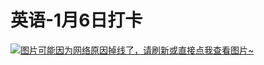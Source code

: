 # 英语-1月6日打卡

[![图片可能因为网络原因掉线了，请刷新或直接点我查看图片~](https://cdn.jsdelivr.net/gh/ylsislove/image-home/test/20210106235502.jpg)](https://cdn.jsdelivr.net/gh/ylsislove/image-home/test/20210106235502.jpg)
